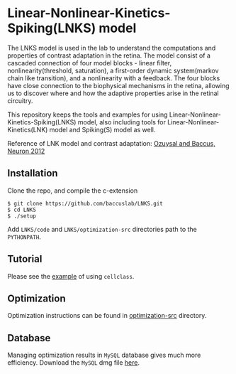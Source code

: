 # Linear-Nonlinear-Kinetics-Spiking(LNKS) model
The LNKS model is used in the lab to understand the computations and properties of contrast adaptation in the retina. The model consist of a cascaded connection of four model blocks - linear filter, nonlinearity(threshold, saturation), a first-order dynamic system(markov chain like transition), and a nonlinearity with a feedback. The four blocks have close connection to the biophysical mechanisms in the retina, allowing us to discover where and how the adaptive properties arise in the retinal circuitry.

This repository keeps the tools and examples for using Linear-Nonlinear-Kinetics-Spiking(LNKS) model, also including tools for  Linear-Nonlinear-Kinetics(LNK) model and Spiking(S) model as well.

<!-- Reference: [Ozuysal and Baccus, Neuron, 2012](http://www.sciencedirect.com/science/article/pii/S0896627312000797) -->
Reference of LNK model and contrast adaptation: <a href="http://www.sciencedirect.com/science/article/pii/S0896627312000797" target="_blank">Ozuysal and Baccus, Neuron 2012</a>

## Installation
Clone the repo, and compile the c-extension

    $ git clone https://github.com/baccuslab/LNKS.git
    $ cd LNKS
    $ ./setup
  
Add `LNKS/code` and `LNKS/optimization-src` directories path to the `PYTHONPATH`.

## Tutorial
Please see the <a href="https://github.com/baccuslab/LNKS/blob/master/examples/demo-cellclass.ipynb" target="_blank">example</a> of using `cellclass`.

## Optimization
Optimization instructions can be found in <a href="https://github.com/baccuslab/LNKS/tree/master/optimization-src" target="_blank">optimization-src</a> directory.

## Database
Managing optimization results in `MySQL` database gives much more efficiency. Download the `MySQL` dmg file <a href="http://dev.mysql.com/downloads/mysql/" target="_blank">here</a>.
